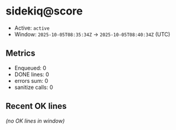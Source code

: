 # sidekiq@score

- Active: `active`
- Window: `2025-10-05T08:35:34Z` → `2025-10-05T08:40:34Z` (UTC)

## Metrics
- Enqueued: 0
- DONE lines: 0
- errors sum: 0
- sanitize calls: 0

## Recent OK lines
_(no OK lines in window)_
